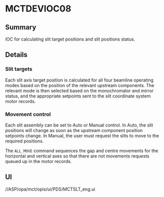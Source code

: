 # MCTDEVIOC08

## Summary

IOC for calculating slit target positions and slit positions status.

## Details

### Slit targets

Each slit axis target position is calculated for all four beamline operating
modes based on the position of the relevant upstream components. The relevant
mode is then selected based on the monochromator and mirror status, and the
appropriate setpoints sent to the slit coordinate system motor records.

### Movement control

Each slit assembly can be set to Auto or Manual control. In Auto, the slit
positions will change as soon as the upstream component position setpoints
change. In Manual, the user must request the slits to move to the required
positions.

The `ALL_MOVE` command sequences the gap and centre movements for the
horizontal and vertical axes so that there are not movements requests queued up
in the motor records.

## UI

//ASP/opa/mct/opis/ui/PDS/MCTSLT_eng.ui




